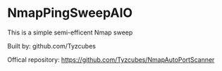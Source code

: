 # NmapPingSweepAIO
This is a simple semi-efficent Nmap sweep

Built by: github.com/Tyzcubes

Offical repository: https://github.com/Tyzcubes/NmapAutoPortScanner
